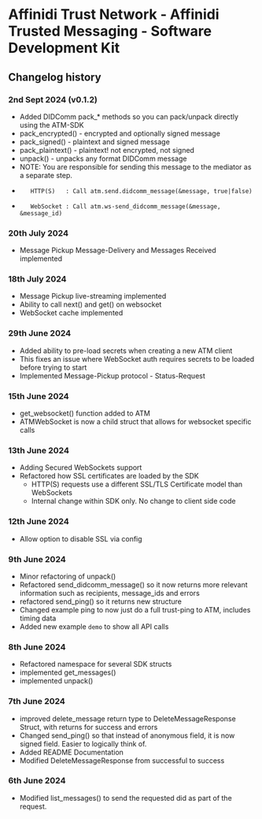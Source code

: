 # Affinidi Trust Network - Affinidi Trusted Messaging - Software Development Kit

## Changelog history

### 2nd Sept 2024 (v0.1.2)

* Added DIDComm pack_* methods so you can pack/unpack directly using the ATM-SDK
* pack_encrypted() - encrypted and optionally signed message
* pack_signed() - plaintext and signed message
* pack_plaintext() - plaintext! not encrypted, not signed
* unpack() - unpacks any format DIDComm message
* NOTE: You are responsible for sending this message to the mediator as a separate step.
*        HTTP(S)   : Call atm.send.didcomm_message(&message, true|false)
*        WebSocket : Call atm.ws-send_didcomm_message(&message, &message_id) 

### 20th July 2024

* Message Pickup Message-Delivery and Messages Received implemented

### 18th July 2024

* Message Pickup live-streaming implemented
* Ability to call next() and get() on websocket
* WebSocket cache implemented

### 29th June 2024

* Added ability to pre-load secrets when creating a new ATM client
* This fixes an issue where WebSocket auth requires secrets to be loaded before trying to start
* Implemented Message-Pickup protocol - Status-Request

### 15th June 2024

* get_websocket() function added to ATM
* ATMWebSocket is now a child struct that allows for websocket specific calls

### 13th June 2024

* Adding Secured WebSockets support
* Refactored how SSL certificates are loaded by the SDK
  * HTTP(S) requests use a different SSL/TLS Certificate model than WebSockets
  * Internal change within SDK only. No change to client side code

### 12th June 2024

* Allow option to disable SSL via config

### 9th June 2024

* Minor refactoring of unpack()
* Refactored send_didcomm_message() so it now returns more relevant information such as recipients, message_ids and errors
* refactored send_ping() so it returns new structure
* Changed example ping to now just do a full trust-ping to ATM, includes timing data
* Added new example `demo` to show all API calls

### 8th June 2024

* Refactored namespace for several SDK structs
* implemented get_messages()
* implemented unpack()

### 7th June 2024

* improved delete_message return type to DeleteMessageResponse Struct, with returns for success and errors
* Changed send_ping() so that instead of anonymous field, it is now signed field. Easier to logically think of.
* Added README Documentation
* Modified DeleteMessageResponse from successful to success

### 6th June 2024

* Modified list_messages() to send the requested did as part of the request.
